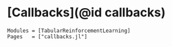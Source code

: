 # [Callbacks](@id callbacks)

```@autodocs
Modules = [TabularReinforcementLearning]
Pages   = ["callbacks.jl"]
```

